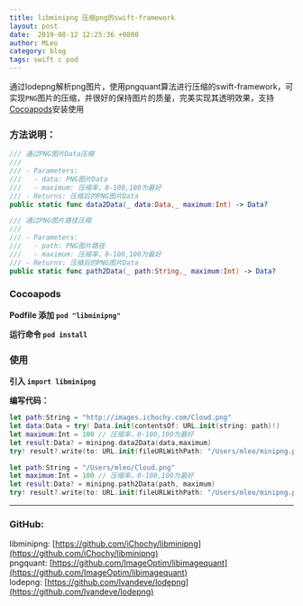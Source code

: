 ```yaml
---
title: libminipng 压缩png的swift-framework
layout: post
date:  2019-08-12 12:25:36 +0800
author: MLeo
category: blog
tags: swift c pod
---
```


通过lodepng解析png图片，使用pngquant算法进行压缩的swift-framework，可实现`PNG`图片的压缩，并很好的保持图片的质量，完美实现其透明效果，支持[Cocoapods](https://cocoapods.org)安装使用


### 方法说明：

```swift
/// 通过PNG图片Data压缩
///
/// - Parameters:
///   - data: PNG图片Data
///   - maximum: 压缩率，0-100,100为最好
/// - Returns: 压缩后的PNG图片Data
public static func data2Data(_ data:Data,_ maximum:Int) -> Data?
```

```swift
/// 通过PNG图片路径压缩
///
/// - Parameters:
///   - path: PNG图片路径
///   - maximum: 压缩率，0-100,100为最好
/// - Returns: 压缩后的PNG图片Data
public static func path2Data(_ path:String,_ maximum:Int) -> Data?
```


### Cocoapods

**Podfile 添加 `pod "libminipng"`**

**运行命令  `pod install`**


### 使用

 **引入 `import libminipng`**

**编写代码：**

```swift
let path:String = "http://images.ichochy.com/Cloud.png"
let data:Data = try! Data.init(contentsOf: URL.init(string: path)!)
let maximum:Int = 100 // 压缩率，0-100,100为最好
let result:Data? = minipng.data2Data(data,maximum)
try! result?.write(to: URL.init(fileURLWithPath: "/Users/mleo/minipng.png"))
```

```swift
let path:String = "/Users/mleo/Cloud.png"
let maximum:Int = 100 // 压缩率，0-100,100为最好
let result:Data? = minipng.path2Data(path, maximum)
try! result?.write(to: URL.init(fileURLWithPath: "/Users/mleo/minipng.png"))
```

---
### GitHub:  
libminipng: [https://github.com/iChochy/libminipng](https://github.com/iChochy/libminipng)  
pngquant: [https://github.com/ImageOptim/libimagequant](https://github.com/ImageOptim/libimagequant)  
lodepng: [https://github.com/lvandeve/lodepng](https://github.com/lvandeve/lodepng)